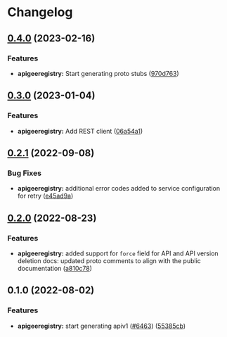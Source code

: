 # Changelog

## [0.4.0](https://github.com/googleapis/google-cloud-go/compare/apigeeregistry/v0.3.0...apigeeregistry/v0.4.0) (2023-02-16)


### Features

* **apigeeregistry:** Start generating proto stubs ([970d763](https://github.com/googleapis/google-cloud-go/commit/970d763531b54b2bc75d7ff26a20b6e05150cab8))

## [0.3.0](https://github.com/googleapis/google-cloud-go/compare/apigeeregistry/v0.2.1...apigeeregistry/v0.3.0) (2023-01-04)


### Features

* **apigeeregistry:** Add REST client ([06a54a1](https://github.com/googleapis/google-cloud-go/commit/06a54a16a5866cce966547c51e203b9e09a25bc0))

## [0.2.1](https://github.com/googleapis/google-cloud-go/compare/apigeeregistry/v0.2.0...apigeeregistry/v0.2.1) (2022-09-08)


### Bug Fixes

* **apigeeregistry:** additional error codes added to service configuration for retry ([e45ad9a](https://github.com/googleapis/google-cloud-go/commit/e45ad9af568c59151decc0dacedf137653b576dd))

## [0.2.0](https://github.com/googleapis/google-cloud-go/compare/apigeeregistry/v0.1.0...apigeeregistry/v0.2.0) (2022-08-23)


### Features

* **apigeeregistry:** added support for `force` field for API and API version deletion docs: updated proto comments to align with the public documentation ([a810c78](https://github.com/googleapis/google-cloud-go/commit/a810c7819a1671573aa3a3051c8830e5904f488e))

## 0.1.0 (2022-08-02)


### Features

* **apigeeregistry:** start generating apiv1 ([#6463](https://github.com/googleapis/google-cloud-go/issues/6463)) ([55385cb](https://github.com/googleapis/google-cloud-go/commit/55385cbd1a324745b2f2f7b72b2fa33cb34c9cb5))
